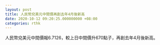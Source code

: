 ```yaml
---
layout: post
title: 人民幣兌美元中間價再創去年4月後新高
date: 2020-10-12 09:20:25.000000000 +08:00
categories: rthk
---
```


人民幣兌美元中間價報6.7126，較上日中間價升670點子，再創去年4月後新高。
